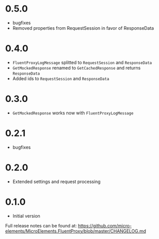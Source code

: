 # 0.5.0
- bugfixes
- Removed properties from RequestSession in favor of ResponseData

# 0.4.0
- `FluentProxyLogMessage` splitted to `RequestSession` and `ResponseData`
- `GetMockedResponse` renamed to `GetCachedResponse` and returns `ResponseData`
- Added ids to `RequestSession` and `ResponseData`

# 0.3.0
- `GetMockedResponse` works now with `FluentProxyLogMessage`

# 0.2.1
- bugfixes

# 0.2.0
- Extended settings and request processing

# 0.1.0
- Initial version

Full release notes can be found at: https://github.com/micro-elements/MicroElements.FluentProxy/blob/master/CHANGELOG.md
